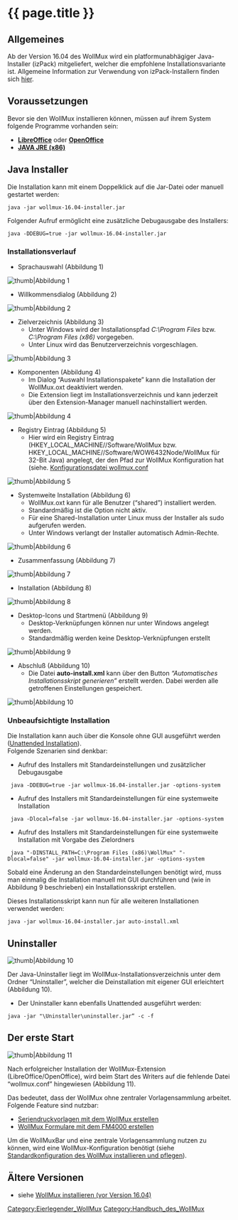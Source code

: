 # {{ page.title }}

<!-- toc -->

Allgemeines
-----------

Ab der Version 16.04 des WollMux wird ein platformunabhägiger
Java-Installer (izPack) mitgeliefert, welcher die empfohlene
Installationsvariante ist. Allgemeine Information zur Verwendung von
izPack-Installern finden sich
[hier](https://izpack.atlassian.net/wiki/display/IZPACK/Launching+an+IzPack+Installation).

Voraussetzungen
---------------

Bevor sie den WollMux installieren können, müssen auf ihrem System
folgende Programme vorhanden sein:

-   **[LibreOffice](http://www.libreoffice.org/download/libreoffice-still/)**
    oder
    **[OpenOffice](http://www.openoffice.org/de/downloads/index.html)**
-   **[JAVA JRE (x86)](http://www.oracle.com/technetwork/java/javase/downloads/index.html)**

Java Installer
--------------

Die Installation kann mit einem Doppelklick auf die Jar-Datei oder
manuell gestartet werden:

`java -jar wollmux-16.04-installer.jar`

Folgender Aufruf ermöglicht eine zusätzliche Debugausgabe des
Installers:

`java -DDEBUG=true -jar wollmux-16.04-installer.jar`

### Installationsverlauf

-   Sprachauswahl (Abbildung 1)

![thumb|Abbildung 1](images/Wm16.04-java-installer-01.png)

-   Willkommensdialog (Abbildung 2)

![thumb|Abbildung 2](images/180px-Wm16.04-java-installer-02.png)

-   Zielverzeichnis (Abbildung 3)
    -   Unter Windows wird der Installationspfad *C:\\Program
        Files* bzw. *C:\\Program Files (x86)* vorgegeben.
    -   Unter Linux wird das Benutzerverzeichnis vorgeschlagen.

![thumb|Abbildung 3](images/180px-Wm16.04-java-installer-03.png)

-   Komponenten (Abbildung 4)
    -   Im Dialog “Auswahl Installationspakete” kann die Installation
        der WollMux.oxt deaktiviert werden.
    -   Die Extension liegt im Installationsverzeichnis und kann
        jederzeit über den Extension-Manager manuell
        nachinstalliert werden.

![thumb|Abbildung 4](images/180px-Wm16.04-java-installer-04.png)

-   Registry Eintrag (Abbildung 5)
    - Hier wird ein Registry Eintrag (HKEY\_LOCAL\_MACHINE//Software/WollMux bzw. HKEY\_LOCAL\_MACHINE//Software/WOW6432Node/WollMux für 32-Bit Java) angelegt, der den Pfad zur WollMux Konfiguration hat (siehe. [Konfigurationsdatei wollmux.conf](18.0/Konfigurationsdatei_wollmux_conf.md)

![thumb|Abbildung 5](images/installerRegKey.png)

-   Systemweite Installation (Abbildung 6)
    -   WollMux.oxt kann für alle Benutzer (“shared”)
        installiert werden.
    -   Standardmäßig ist die Option nicht aktiv.
    -   Für eine Shared-Installation unter Linux muss der Installer als
        sudo aufgerufen werden.
    -   Unter Windows verlangt der Installer automatisch Admin-Rechte.

![thumb|Abbildung 6](images/180px-Wm16.04-java-installer-05.png)

-   Zusammenfassung (Abbildung 7)

![thumb|Abbildung 7](images/180px-Wm16.04-java-installer-06.png)

-   Installation (Abbildung 8)

![thumb|Abbildung 8](images/180px-Wm16.04-java-installer-07.png)

-   Desktop-Icons und Startmenü (Abbildung 9)
    -   Desktop-Verknüpfungen können nur unter Windows angelegt werden.
    -   Standardmäßig werden keine Desktop-Verknüpfungen erstellt

![thumb|Abbildung 9](images/180px-Wm16.04-java-installer-08.png)

-   Abschluß (Abbildung 10)
    -   Die Datei **auto-install.xml** kann über den Button
        *“Automatisches Installationsskript generieren”*
        erstellt werden. Dabei werden alle getroffenen
        Einstellungen gespeichert.

![thumb|Abbildung 10](images/180px-Wm16.04-java-installer-09.png)

### Unbeaufsichtigte Installation

Die Installation kann auch über die Konsole ohne GUI ausgeführt werden
([Unattended
Installation](https://izpack.atlassian.net/wiki/display/IZPACK/Unattended+Installations)).\
Folgende Szenarien sind denkbar:

-   Aufruf des Installers mit Standardeinstellungen und zusätzlicher
    Debugausgabe

` java -DDEBUG=true -jar wollmux-16.04-installer.jar -options-system`

-   Aufruf des Installers mit Standardeinstellungen für eine systemweite
    Installation

` java -Dlocal=false -jar wollmux-16.04-installer.jar -options-system`

-   Aufruf des Installers mit Standardeinstellungen für eine systemweite
    Installation mit Vorgabe des Zielordners

` java "-DINSTALL_PATH=C:\Program Files (x86)\WollMux" "-Dlocal=false" -jar wollmux-16.04-installer.jar -options-system`

Sobald eine Änderung an den Standardeinstellungen benötigt wird, muss
man einmalig die Installation manuell mit GUI durchführen und (wie in
Abbildung 9 beschrieben) ein Installationsskript erstellen.

Dieses Installationsskript kann nun für alle weiteren Installationen
verwendet werden:

`java -jar wollmux-16.04-installer.jar auto-install.xml`

Uninstaller
-----------

![thumb|Abbildung 10](images/180px-Wm16.04-java-uninstaller.png)

Der
Java-Uninstaller liegt im WollMux-Installationsverzeichnis unter dem
Ordner “Uninstaller”, welcher die Deinstallation mit eigener GUI
erleichtert (Abbildung 10).

-   Der Uninstaller kann ebenfalls Unattended ausgeführt werden:

`java -jar "`<WollMux-Pfad>`\Uninstaller\uninstaller.jar“ -c -f`

Der erste Start
---------------

![thumb|Abbildung 11](images/180px-Wm16.04-erster-start.png)

Nach
erfolgreicher Installation der WollMux-Extension
(LibreOffice/OpenOffice), wird beim Start des Writers auf die fehlende
Datei “wollmux.conf” hingewiesen (Abbildung 11).

Das bedeutet, dass der WollMux ohne zentraler Vorlagensammlung
arbeitet.\
Folgende Feature sind nutzbar:

-   [ Seriendruckvorlagen mit dem WollMux erstellen](18.0/Seriendruckvorlagen_mit_dem_WollMux_erstellen.md)
-   [ WollMux Formulare mit dem FM4000 erstellen](18.0/FormularMax_4000.md)

Um die WollMuxBar und eine zentrale Vorlagensammlung nutzen zu können,
wird eine WollMux-Konfiguration benötigt (siehe
[Standardkonfiguration des WollMux installieren und pflegen](18.0/Standardkonfiguration_des_WollMux_installieren_und_pflegen.md)).

Ältere Versionen
----------------

-   siehe [WollMux installieren (vor Version 16.04)](WollMux_installieren_vor_Version_16.04.md)

<Category:Eierlegender_WollMux> <Category:Handbuch_des_WollMux>
